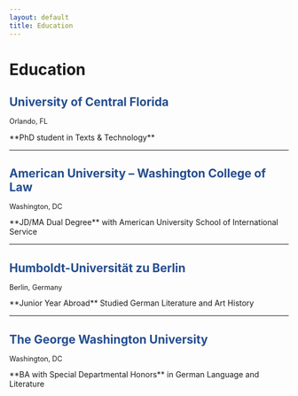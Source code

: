 ```yaml
---
layout: default
title: Education
---
```


# Education

<h2 style="color:#244d8f;">University of Central Florida</h2>
<p style="font-size:0.9em; margin-top:-0.2em;">Orlando, FL</p>
**PhD student in Texts & Technology**

---

<h2 style="color:#244d8f;">American University – Washington College of Law</h2>
<p style="font-size:0.9em; margin-top:-0.2em;">Washington, DC</p>
**JD/MA Dual Degree**  
with American University School of International Service  

---

<h2 style="color:#244d8f;">Humboldt-Universität zu Berlin</h2>
<p style="font-size:0.9em; margin-top:-0.2em;">Berlin, Germany</p>
**Junior Year Abroad**  
Studied German Literature and Art History  

---

<h2 style="color:#244d8f;">The George Washington University</h2>
<p style="font-size:0.9em; margin-top:-0.2em;">Washington, DC</p>
**BA with Special Departmental Honors**  
in German Language and Literature

